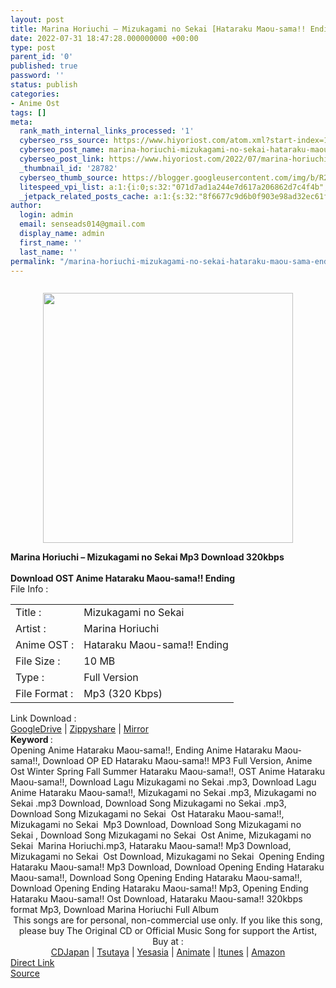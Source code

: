 ```yaml
---
layout: post
title: Marina Horiuchi – Mizukagami no Sekai [Hataraku Maou-sama!! Ending]
date: 2022-07-31 18:47:28.000000000 +00:00
type: post
parent_id: '0'
published: true
password: ''
status: publish
categories:
- Anime Ost
tags: []
meta:
  rank_math_internal_links_processed: '1'
  cyberseo_rss_source: https://www.hiyoriost.com/atom.xml?start-index=1
  cyberseo_post_name: marina-horiuchi-mizukagami-no-sekai-hataraku-maou-sama-ending
  cyberseo_post_link: https://www.hiyoriost.com/2022/07/marina-horiuchi-mizukagami-no.html
  _thumbnail_id: '28782'
  cyberseo_thumb_source: https://blogger.googleusercontent.com/img/b/R29vZ2xl/AVvXsEhCaPKol95TCLD3qndsa-6U6R9dqrY8QEI8rSgcb9ttSNt2dYLgpaLOjx2HzyYaV4ZiT5f8TGY2AJJXutfNgW9yeW85R67RV1MPUdyxPmt031Fr1BAgAs_Uk1gGyXltpq__PZwpWQYEdhjNOj61D3inR94ozfJgE5KzruBg5mthaPqoUGLsouDz5ZK0/s400/cover%20%2872%29.jpg
  litespeed_vpi_list: a:1:{i:0;s:32:"071d7ad1a244e7d617a206862d7c4f4b";}
  _jetpack_related_posts_cache: a:1:{s:32:"8f6677c9d6b0f903e98ad32ec61f8deb";a:2:{s:7:"expires";i:1663209469;s:7:"payload";a:3:{i:0;a:1:{s:2:"id";i:28647;}i:1;a:1:{s:2:"id";i:28079;}i:2;a:1:{s:2:"id";i:29710;}}}}
author:
  login: admin
  email: senseads014@gmail.com
  display_name: admin
  first_name: ''
  last_name: ''
permalink: "/marina-horiuchi-mizukagami-no-sekai-hataraku-maou-sama-ending/"
---
```

<div class="separator" style="clear: both"><a href="https://blogger.googleusercontent.com/img/b/R29vZ2xl/AVvXsEhCaPKol95TCLD3qndsa-6U6R9dqrY8QEI8rSgcb9ttSNt2dYLgpaLOjx2HzyYaV4ZiT5f8TGY2AJJXutfNgW9yeW85R67RV1MPUdyxPmt031Fr1BAgAs_Uk1gGyXltpq__PZwpWQYEdhjNOj61D3inR94ozfJgE5KzruBg5mthaPqoUGLsouDz5ZK0/s1000/cover%20%2872%29.jpg" style="display: block;padding: 1em 0;text-align: center"><img alt border="0" data-original-height="1000" data-original-width="1000" src="{{ site.baseurl }}/assets/2022/07/cover%20%2872%29.jpg" width="400" /></a></div>
<div class="judulpost">
<b>Marina Horiuchi – Mizukagami no Sekai Mp3 Download 320kbps<br />
<br />
Download OST Anime Hataraku Maou-sama!! Ending</b>
</div>
<div class="linkdownload">File Info : </div>
<div class="info2" id="Info">
<table>
<tbody>
<tr>
<td class="tablex">Title :</td>
<td>Mizukagami no Sekai</td>
</tr>
<tr>
<td class="tablex">Artist :</td>
<td>Marina Horiuchi</td>
</tr>
<tr>
<td class="tablex">Anime OST :</td>
<td>Hataraku Maou-sama!! Ending</td>
</tr>
<tr>
<td class="tablex">File Size :</td>
<td>10 MB</td>
</tr>
<tr>
<td class="tablex">Type :</td>
<td>Full Version</td>
</tr>
<tr>
<td class="tablex">File Format :</td>
<td>Mp3 (320 Kbps)</td>
</tr>
</tbody>
</table>
</div>
<div class="linkdownload">Link Download : </div>
<div class="listdl"><a href="https://drive.google.com/file/d/12adq7NKH16uah31Rhc5fXnsI4fmKZC5e/view?usp=drivesdk" rel="nofollow noopener" target="_blank">GoogleDrive</a> | <a href="https://www30.zippyshare.com/v/CEm7fysA/file.html" rel="nofollow noopener" target="_blank">Zippyshare</a> | <a href="https://mir.cr/1MSIXTFG" rel="nofollow noopener" target="_blank">Mirror</a></div>
<div class="keywordz"><b>Keyword </b> :
<div class="tagser">Opening Anime Hataraku Maou-sama!!, Ending Anime Hataraku Maou-sama!!, Download OP ED Hataraku Maou-sama!! MP3 Full Version, Anime Ost Winter Spring Fall Summer Hataraku Maou-sama!!, OST Anime Hataraku Maou-sama!!, Download Lagu Mizukagami no Sekai&nbsp;.mp3, Download Lagu Anime Hataraku Maou-sama!!, Mizukagami no Sekai&nbsp;.mp3, Mizukagami no Sekai&nbsp;.mp3 Download, Download Song Mizukagami no Sekai&nbsp;.mp3, Download Song Mizukagami no Sekai&nbsp; Ost Hataraku Maou-sama!!, Mizukagami no Sekai&nbsp; Mp3 Download, Download Song Mizukagami no Sekai&nbsp;, Download Song Mizukagami no Sekai&nbsp; Ost Anime, Mizukagami no Sekai&nbsp; Marina Horiuchi.mp3, Hataraku Maou-sama!! Mp3 Download, Mizukagami no Sekai&nbsp; Ost Download, Mizukagami no Sekai&nbsp; Opening Ending Hataraku Maou-sama!! Mp3 Download, Download Opening Ending Hataraku Maou-sama!!, Download Song Opening Ending Hataraku Maou-sama!!, Download Opening Ending Hataraku Maou-sama!! Mp3, Opening Ending Hataraku Maou-sama!! Ost Download, Hataraku Maou-sama!! 320kbps format Mp3, Download Marina Horiuchi Full Album</div>
</div>
<div class="buycd" align="center">This songs are for personal, non-commercial use only. If you like this song, please buy The Original CD or Official Music Song for support the Artist, Buy at : <br /><a href="https://www.cdjapan.co.jp/" target="_blank" rel="noopener">CDJapan</a> | <a href="https://shop.tsutaya.co.jp/" target="_blank" rel="noopener">Tsutaya</a> | <a href="https://www.yesasia.com/" target="_blank" rel="noopener">Yesasia</a> | <a href="https://www.animate-onlineshop.jp/" target="_blank" rel="noopener">Animate</a> | <a href="https://www.apple.com/jp/itunes" target="_blank" rel="noopener">Itunes</a> | <a href="https://amazon.co.jp/" target="_blank" rel="noopener">Amazon</a>
</div>
<div class="divbtn"> <a href="https://handymansurrender.com/fihup8buzv?key=94550f7ce39444073321dde3b8782f97" class="btn"><i class="fa fa-download"></i> Direct Link</a> <br /><a href="https://www.hiyoriost.com/2022/07/marina-horiuchi-mizukagami-no.html">Source</a> </div>
